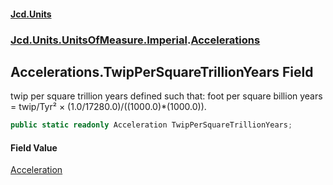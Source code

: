 #### [Jcd.Units](index.md 'index')
### [Jcd.Units.UnitsOfMeasure.Imperial](Jcd.Units.UnitsOfMeasure.Imperial.md 'Jcd.Units.UnitsOfMeasure.Imperial').[Accelerations](Accelerations.md 'Jcd.Units.UnitsOfMeasure.Imperial.Accelerations')

## Accelerations.TwipPerSquareTrillionYears Field

twip per square trillion years defined such that: foot per square billion years = twip/Tyr² ×
(1.0/17280.0)/((1000.0)*(1000.0)).

```csharp
public static readonly Acceleration TwipPerSquareTrillionYears;
```

#### Field Value
[Acceleration](Acceleration.md 'Jcd.Units.UnitTypes.Acceleration')